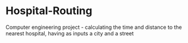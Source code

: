 # Hospital-Routing
Computer engineering project - calculating the time and distance to the nearest hospital, having as inputs a city and a street
